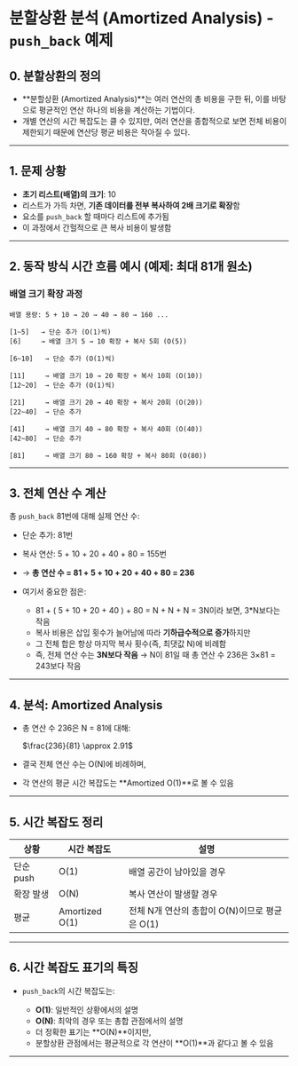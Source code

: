 # 분할상환 분석 (Amortized Analysis) - `push_back` 예제

## 0. 분할상환의 정의

* \*\*분할상환 (Amortized Analysis)\*\*는 여러 연산의 총 비용을 구한 뒤, 이를 바탕으로 평균적인 연산 하나의 비용을 계산하는 기법이다.
* 개별 연산의 시간 복잡도는 클 수 있지만, 여러 연산을 종합적으로 보면 전체 비용이 제한되기 때문에 연산당 평균 비용은 작아질 수 있다.

---

## 1. 문제 상황

* **초기 리스트(배열)의 크기**: 10
* 리스트가 가득 차면, **기존 데이터를 전부 복사하여 2배 크기로 확장**함
* 요소를 `push_back` 할 때마다 리스트에 추가됨
* 이 과정에서 간헐적으로 큰 복사 비용이 발생함

---

## 2. 동작 방식 시간 흐름 예시 (예제: 최대 81개 원소)

### 배열 크기 확장 과정

```
배열 용량: 5 + 10 → 20 → 40 → 80 → 160 ...
```

```
[1~5]   → 단순 추가 (O(1)씩)
[6]     → 배열 크기 5 → 10 확장 + 복사 5회 (O(5))

[6~10]   → 단순 추가 (O(1)씩)

[11]     → 배열 크기 10 → 20 확장 + 복사 10회 (O(10))
[12~20]  → 단순 추가 (O(1)씩)

[21]     → 배열 크기 20 → 40 확장 + 복사 20회 (O(20))
[22~40]  → 단순 추가

[41]     → 배열 크기 40 → 80 확장 + 복사 40회 (O(40))
[42~80]  → 단순 추가

[81]     → 배열 크기 80 → 160 확장 + 복사 80회 (O(80))
```

---

## 3. 전체 연산 수 계산

총 `push_back` 81번에 대해 실제 연산 수:

* 단순 추가: 81번

* 복사 연산: 5 + 10 + 20 + 40 + 80 = 155번

* → **총 연산 수 = 81 + 5 + 10 + 20 + 40 + 80 = 236**

* 여기서 중요한 점은:
  * 81 + ( 5 + 10 + 20 + 40 ) + 80 = N + N + N = 3N이라 보면, 3*N보다는 작음
  * 복사 비용은 삽입 횟수가 늘어남에 따라 **기하급수적으로 증가**하지만
  * 그 전체 합은 항상 마지막 복사 횟수(즉, 최댓값 N)에 비례함
  * 즉, 전체 연산 수는 **3N보다 작음** → N이 81일 때 총 연산 수 236은 3×81 = 243보다 작음

---

## 4. 분석: Amortized Analysis

* 총 연산 수 236은 N = 81에 대해:

  $\frac{236}{81} \approx 2.91$

* 결국 전체 연산 수는 O(N)에 비례하며,

* 각 연산의 평균 시간 복잡도는 \*\*Amortized O(1)\*\*로 볼 수 있음

---

## 5. 시간 복잡도 정리

| 상황      | 시간 복잡도         | 설명                             |
| ------- | -------------- | ------------------------------ |
| 단순 push | O(1)           | 배열 공간이 남아있을 경우                 |
| 확장 발생   | O(N)           | 복사 연산이 발생할 경우                  |
| 평균      | Amortized O(1) | 전체 N개 연산의 총합이 O(N)이므로 평균은 O(1) |

---

## 6. 시간 복잡도 표기의 특징

* `push_back`의 시간 복잡도는:

  * **O(1)**: 일반적인 상황에서의 설명
  * **O(N)**: 최악의 경우 또는 총합 관점에서의 설명
  * 더 정확한 표기는 \*\*O(N)\*\*이지만,
  * 분할상환 관점에서는 평균적으로 각 연산이 \*\*O(1)\*\*과 같다고 볼 수 있음

---

